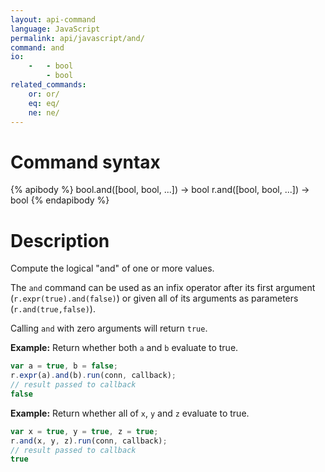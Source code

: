```yaml
---
layout: api-command
language: JavaScript
permalink: api/javascript/and/
command: and
io:
    -   - bool
        - bool
related_commands:
    or: or/
    eq: eq/
    ne: ne/
---
```


# Command syntax #

{% apibody %}
bool.and([bool, bool, ...]) &rarr; bool
r.and([bool, bool, ...]) &rarr; bool
{% endapibody %}

# Description #

Compute the logical "and" of one or more values.

The `and` command can be used as an infix operator after its first argument (`r.expr(true).and(false)`) or given all of its arguments as parameters (`r.and(true,false)`).

Calling `and` with zero arguments will return `true`.

__Example:__ Return whether both `a` and `b` evaluate to true.

```javascript
var a = true, b = false;
r.expr(a).and(b).run(conn, callback);
// result passed to callback
false
```

__Example:__ Return whether all of `x`, `y` and `z` evaluate to true.

```javascript
var x = true, y = true, z = true;
r.and(x, y, z).run(conn, callback);
// result passed to callback
true
```
